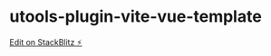 # utools-plugin-vite-vue-template

[Edit on StackBlitz ⚡️](https://stackblitz.com/edit/utools-plugin-vite-vue-template)